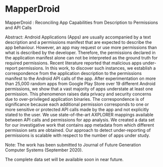 # MapperDroid
MapperDroid : Reconciling App Capabilities from Description to Permissions and API Calls

Abstract: 
Android Applications (Apps) are usually accompanied by a text description and a permissions manifest that are expected to describe the app behaviour. However, an app may request or use more permissions than what is described by the developer. Therefore, the permissions declared in the application manifest alone can not be interpreted as the ground truth for required permissions. Recent literature reported that malicious apps under-report permissions. In this work, to discover such instances, we establish a correspondence from the application description to the permissions manifest to the Android API calls of the app. After experimentation on more than 25,000 random apps from Google Play Store over 19 different Android permissions, we show that a vast majority of apps understate at least one permission. This phenomenon raises data privacy and security concerns due to over-privileged application binaries. The correspondence is of significance because each additional permission corresponds to one or more sensitive or protected API calls made by the app and not explicitly stated to the user. We use state-of-the-art AXPLORER mappings available between API calls and permissions for app analysis. We created a data set for our investigative work that contains app metadata from which different permission sets are obtained. Our approach to detect under-reporting of permissions is scalable with respect to the number of apps under study. 

Note: The work has been submitted to Journal of Future Generation Computer Systems (September 2020). 

The complete data set will be available soon in near future. 
